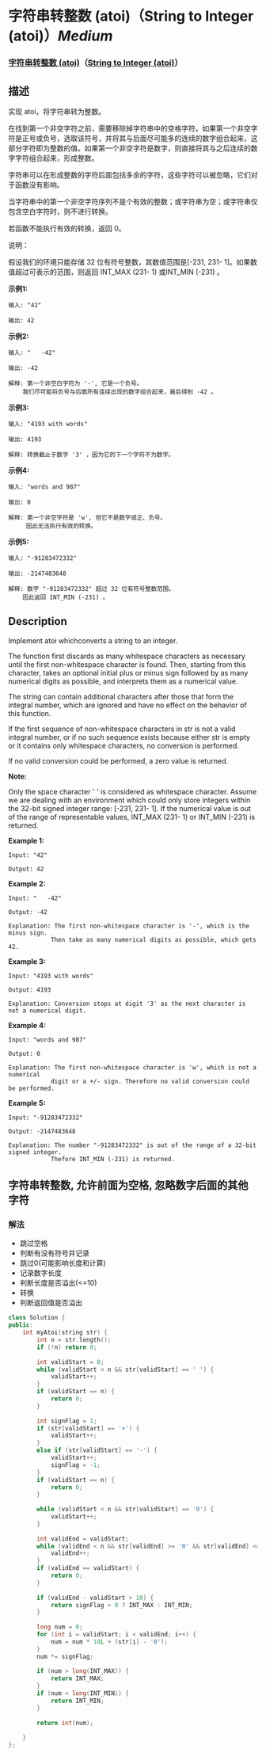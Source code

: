 # 字符串转整数 (atoi)（String to Integer (atoi)）*Medium*
### [字符串转整数 (atoi)](https://leetcode-cn.com/problems/string-to-integer-atoi)（[String to Integer (atoi)](https://leetcode.com/problems/string-to-integer-atoi)）
## 描述
实现 atoi，将字符串转为整数。

在找到第一个非空字符之前，需要移除掉字符串中的空格字符。如果第一个非空字符是正号或负号，选取该符号，并将其与后面尽可能多的连续的数字组合起来，这部分字符即为整数的值。如果第一个非空字符是数字，则直接将其与之后连续的数字字符组合起来，形成整数。

字符串可以在形成整数的字符后面包括多余的字符，这些字符可以被忽略，它们对于函数没有影响。

当字符串中的第一个非空字符序列不是个有效的整数；或字符串为空；或字符串仅包含空白字符时，则不进行转换。

若函数不能执行有效的转换，返回 0。

说明：

假设我们的环境只能存储 32 位有符号整数，其数值范围是[-231, 231- 1]。如果数值超过可表示的范围，则返回 INT_MAX (231- 1) 或INT_MIN (-231) 。

**示例1:**
```
输入: "42"

输出: 42
```


**示例2:**
```
输入: "   -42"

输出: -42

解释: 第一个非空白字符为 '-', 它是一个负号。
    我们尽可能将负号与后面所有连续出现的数字组合起来，最后得到 -42 。
```


**示例3:**
```
输入: "4193 with words"

输出: 4193

解释: 转换截止于数字 '3' ，因为它的下一个字符不为数字。
```


**示例4:**
```
输入: "words and 987"

输出: 0

解释: 第一个非空字符是 'w', 但它不是数字或正、负号。
     因此无法执行有效的转换。
```

**示例5:**
```
输入: "-91283472332"

输出: -2147483648

解释: 数字 "-91283472332" 超过 32 位有符号整数范围。 
    因此返回 INT_MIN (-231) 。
```

## Description
Implement atoi whichconverts a string to an integer.

The function first discards as many whitespace characters as necessary until the first non-whitespace character is found. Then, starting from this character, takes an optional initial plus or minus sign followed by as many numerical digits as possible, and interprets them as a numerical value.

The string can contain additional characters after those that form the integral number, which are ignored and have no effect on the behavior of this function.

If the first sequence of non-whitespace characters in str is not a valid integral number, or if no such sequence exists because either str is empty or it contains only whitespace characters, no conversion is performed.

If no valid conversion could be performed, a zero value is returned.

**Note:**

Only the space character ' ' is considered as whitespace character.
	Assume we are dealing with an environment which could only store integers within the 32-bit signed integer range: [-231, 231- 1]. If the numerical value is out of the range of representable values, INT_MAX (231- 1) or INT_MIN (-231) is returned.


**Example 1:**
```
Input: "42"

Output: 42
```


**Example 2:**
```
Input: "   -42"

Output: -42

Explanation: The first non-whitespace character is '-', which is the minus sign.
            Then take as many numerical digits as possible, which gets 42.
```


**Example 3:**
```
Input: "4193 with words"

Output: 4193

Explanation: Conversion stops at digit '3' as the next character is not a numerical digit.
```


**Example 4:**
```
Input: "words and 987"

Output: 0

Explanation: The first non-whitespace character is 'w', which is not a numerical 
            digit or a +/- sign. Therefore no valid conversion could be performed.
```

**Example 5:**
```
Input: "-91283472332"

Output: -2147483648

Explanation: The number "-91283472332" is out of the range of a 32-bit signed integer.
            Thefore INT_MIN (-231) is returned.
```


## 字符串转整数, 允许前面为空格, 忽略数字后面的其他字符
### 解法
- 跳过空格
- 判断有没有符号并记录
- 跳过0(可能影响长度和计算)
- 记录数字长度
- 判断长度是否溢出(<=10)
- 转换
- 判断返回值是否溢出
```c++
class Solution {
public:
    int myAtoi(string str) {
        int n = str.length();
        if (!n) return 0;
        
        int validStart = 0;
        while (validStart < n && str[validStart] == ' ') {
            validStart++;
        }
        if (validStart == n) {
            return 0;
        }
        
        int signFlag = 1;
        if (str[validStart] == '+') {
            validStart++;
        }
        else if (str[validStart] == '-') {
            validStart++;
            signFlag = -1;
        }
        if (validStart == n) {
            return 0;
        }
        
        while (validStart < n && str[validStart] == '0') {
            validStart++;
        }
        
        int validEnd = validStart;
        while (validEnd < n && str[validEnd] >= '0' && str[validEnd] <= '9') {
            validEnd++;
        }
        if (validEnd == validStart) {
            return 0;
        }
        
        if (validEnd - validStart > 10) {
            return signFlag > 0 ? INT_MAX : INT_MIN;
        }
        
        long num = 0;
        for (int i = validStart; i < validEnd; i++) {
            num = num * 10L + (str[i] - '0');
        }
        num *= signFlag;
        
        if (num > long(INT_MAX)) {
            return INT_MAX;
        }
        if (num < long(INT_MIN)) {
            return INT_MIN;
        }
        
        return int(num);
        
    }
};
```